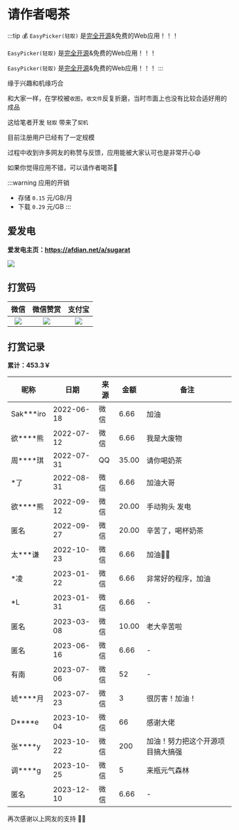 # 请作者喝茶

:::tip 💰
`EasyPicker(轻取)` 是[完全开源](https://github.com/ATQQ/easypicker2-client)&免费的Web应用！！！

`EasyPicker(轻取)` 是[完全开源](https://github.com/ATQQ/easypicker2-client)&免费的Web应用！！！

`EasyPicker(轻取)` 是[完全开源](https://github.com/ATQQ/easypicker2-client)&免费的Web应用！！！
:::

缘于兴趣和机缘巧合

和大家一样，在学校被`收图`，`收文件`反复折磨，当时市面上也没有比较合适好用的成品

这给笔者开发 `轻取` 带来了`契机`

目前注册用户已经有了一定规模

过程中收到许多网友的称赞与反馈，应用能被大家认可也是非常开心😄

如果你觉得应用不错，可以请作者喝茶🍵

:::warning 应用的开销
* 存储 `0.15` 元/GB/月
* 下载 `0.29` 元/GB
:::

## 爱发电

**爱发电主页：https://afdian.net/a/sugarat**

![](https://img.cdn.sugarat.top/mdImg/sugar/b521e25334ad5bc378cb95288f4a1039)

## 打赏码
|                                  微信                                   |                                微信赞赏                                 |                                 支付宝                                  |
| :---------------------------------------------------------------------: | :---------------------------------------------------------------------: | :---------------------------------------------------------------------: |
| ![](https://img.cdn.sugarat.top/mdImg/MTY1MTU0NzQ0MjMzNA==651547442334) | ![](https://img.cdn.sugarat.top/mdImg/MTY0Nzc1NTYyOTE5Mw==647755629193) | ![](https://img.cdn.sugarat.top/mdImg/MTY1MTU0NzQyOTg0OA==651547429848) |

## 打赏记录
**累计：453.3￥**

| 昵称      | 日期       | 来源 | 金额  | 备注                             |
| --------- | ---------- | ---- | ----- | -------------------------------- |
| Sak***iro | 2022-06-18 | 微信 | 6.66  | 加油                             |
| 欲****熊  | 2022-07-12 | 微信 | 6.66  | 我是大废物                       |
| 周****琪  | 2022-07-31 | QQ   | 35.00 | 请你喝奶茶                       |
| *了       | 2022-08-31 | 微信 | 6.66  | 加油大哥                         |
| 欲****熊  | 2022-09-12 | 微信 | 20.00 | 手动狗头 发电                    |
| 匿名      | 2022-09-27 | 微信 | 20.00 | 辛苦了，喝杯奶茶                 |
| 太***谦   | 2022-10-23 | 微信 | 6.66  | 加油💪🏻                            |
| *凌       | 2023-01-22 | 微信 | 6.66  | 非常好的程序，加油               |
| *L        | 2023-01-31 | 微信 | 6.66  | -                                |
| 匿名      | 2023-03-08 | 微信 | 10.00 | 老大辛苦啦                       |
| 匿名      | 2023-06-16 | 微信 | 6.66  | -                                |
| 有南      | 2023-07-06 | 微信 | 52    | -                                |
| 琥****月  | 2023-07-23 | 微信 | 3     | 很厉害！加油！                   |
| D****e    | 2023-10-04 | 微信 | 66    | 感谢大佬                         |
| 张****y   | 2023-10-22 | 微信 | 200   | 加油！努力把这个开源项目搞大搞强 |
| 调****g   | 2023-10-25 | 微信 | 5     | 来瓶元气森林                     |
| 匿名      | 2023-12-10 | 微信 | 6.66  | -                                |


再次感谢以上网友的支持 💐💐